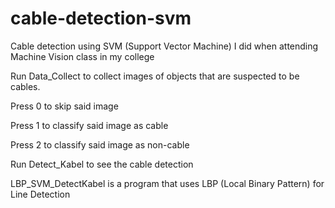 # cable-detection-svm

Cable detection using SVM (Support Vector Machine) I did when attending Machine Vision class in my college

Run Data_Collect to collect images of objects that are suspected to be cables. 

Press 0 to skip said image 

Press 1 to classify said image as cable

Press 2 to classify said image as non-cable


Run Detect_Kabel to see the cable detection

LBP_SVM_DetectKabel is a program that uses LBP (Local Binary Pattern) for Line Detection
